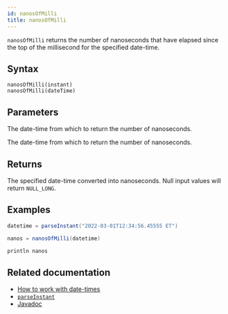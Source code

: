 ```yaml
---
id: nanosOfMilli
title: nanosOfMilli
---
```


`nanosOfMilli` returns the number of nanoseconds that have elapsed since the top of the millisecond for the specified date-time.

## Syntax

```
nanosOfMilli(instant)
nanosOfMilli(dateTime)
```

## Parameters

<ParamTable>
<Param name="instant" type="Instant">

The date-time from which to return the number of nanoseconds.

</Param>
<Param name="dateTime" type="ZonedDateTime">

The date-time from which to return the number of nanoseconds.

</Param>
</ParamTable>

## Returns

The specified date-time converted into nanoseconds. Null input values will return `NULL_LONG`.

## Examples

```groovy order=null
datetime = parseInstant("2022-03-01T12:34:56.45555 ET")

nanos = nanosOfMilli(datetime)

println nanos
```

## Related documentation

- [How to work with date-times](../../../how-to-guides/work-with-date-time.md)
- [`parseInstant`](./parseInstant.md)
- [Javadoc](<https://deephaven.io/core/javadoc/io/deephaven/time/DateTimeUtils.html#nanosOfMilli(java.time.Instant)>)
